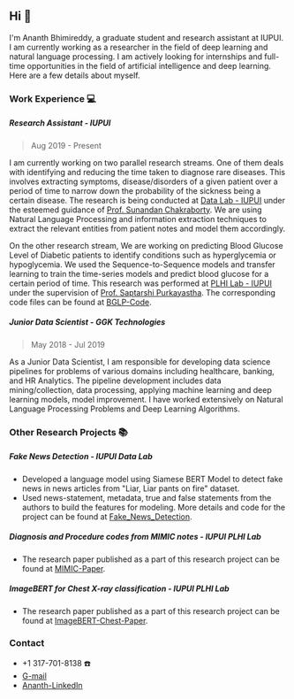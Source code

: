 ## Hi 👋

I'm Ananth Bhimireddy, a graduate student and research assistant at IUPUI. I am currently working as a researcher in the field of deep learning and natural language processing. I am actively looking for internships and full-time opportunities in the field of artificial intelligence and deep learning. Here are a few details about myself.

### Work Experience :computer:

##### Research Assistant - IUPUI
> Aug 2019 - Present

I am currently working on two parallel research streams. One of them deals with identifying and reducing the time taken to diagnose rare diseases. This involves extracting symptoms, disease/disorders of a given patient over a period of time to narrow down the probability of the sickness being a certain disease. The research is being conducted at [Data Lab - IUPUI](https://data.soic.iupui.edu/people.html) under the esteemed guidance of [Prof. Sunandan Chakraborty](https://soic.iupui.edu/people/sunandan-chakraborty/). We are using Natural Language Processing and information extraction techniques to extract the relevant entities from patient notes and model them accordingly.

On the other research stream, We are working on predicting Blood Glucose Level of Diabetic patients to identify conditions such as hyperglycemia or hypoglycemia. We used the Sequence-to-Sequence models and transfer learning to train the time-series models and predict blood glucose for a certain period of time. This research was performed at [PLHI Lab - IUPUI](https://plhi.sitehost.iu.edu/) under the supervision of [Prof. Saptarshi Purkayastha](https://soic.iupui.edu/people/saptarshi-purkayastha/). The corresponding code files can be found at [BGLP-Code](https://github.com/iupui-soic/bglp2).

##### Junior Data Scientist - GGK Technologies
> May 2018 - Jul 2019

As a Junior Data Scientist, I am responsible for developing data science pipelines for problems of various domains including healthcare, banking, and HR Analytics. The pipeline development includes data mining/collection, data processing, applying machine learning and deep learning models, model improvement. I have worked extensively on Natural Language Processing Problems and Deep Learning Algorithms.

### Other Research Projects :books:

##### Fake News Detection - IUPUI Data Lab
* Developed a language model using Siamese BERT Model to detect fake news in news articles from "Liar, Liar pants on fire" dataset.
* Used news-statement, metadata, true and false statements from the authors to build the features for modeling. More details and code for the project can be found at [Fake_News_Detection](https://github.com/anbhimi/fake_news_detection).

##### Diagnosis and Procedure codes from MIMIC notes - IUPUI PLHI Lab
* The research paper published as a part of this research project can be found at [MIMIC-Paper](https://arxiv.org/abs/2003.07507).

##### ImageBERT for Chest X-ray classification - IUPUI PLHI Lab
* The research paper published as a part of this research project can be found at [ImageBERT-Chest-Paper](https://scholarworks.iupui.edu/handle/1805/23153).


### Contact

* +1 317-701-8138 :phone:
* [G-mail](mailto:bananthreddy30@gmail.com)
* [Ananth-LinkedIn](https://www.linkedin.com/in/ananth-reddy-bhimireddy-703245188/)

<!--
**anbhimi/anbhimi** is a ✨ _special_ ✨ repository because its `README.md` (this file) appears on your GitHub profile.

Here are some ideas to get you started:

- 🔭 I’m currently working on ...
- 🌱 I’m currently learning ...
- 👯 I’m looking to collaborate on ...
- 🤔 I’m looking for help with ...
- 💬 Ask me about ...
- 📫 How to reach me: ...
- 😄 Pronouns: ...
- ⚡ Fun fact: ...
-->
